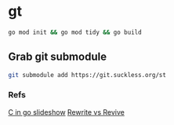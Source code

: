# gt



```bash
go mod init && go mod tidy && go build
```
## Grab git submodule
```bash
git submodule add https://git.suckless.org/st
```

### Refs

[C in go slideshow](http://akrennmair.github.io/golang-cgo-slides/#3)
[Rewrite vs Revive](https://medium.com/mysterium-network/golang-c-interoperability-caf0ba9f7bf3)
